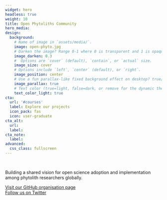 ```yaml
---
widget: hero
headless: true
weight: 10
title: Open Phytoliths Community
hero_media: 
design:
  background:
    # Name of image in `assets/media/`.
    image: open-phyto.jpg
    # Darken the image? Range 0-1 where 0 is transparent and 1 is opaque.
    image_darken: 0.3
    #  Options are `cover` (default), `contain`, or `actual` size.
    image_size: cover
    # Options include `left`, `center` (default), or `right`.
    image_position: center
    # Use a fun parallax-like fixed background effect on desktop? true/false
    image_parallax: true
    # Text color (true=light, false=dark, or remove for the dynamic theme color).
    text_color_light: true
cta:
  url: '#courses'
  label: Explore our projects
  icon_pack: fas
  icon: user-graduate
cta_alt:
  url:
  label:
cta_note:
  label:
advanced:
  css_class: fullscreen
---
```


<br>

Building a shared vision for open science adoption and implementation among phytolith researchers globally. 

<a class="github-button" href="https://github.com/open-phytoliths" data-icon="octicon-star" data-size="large" aria-label="Visit our GitHub organisation page">Visit our GitHub organisation page</a><br><a class="github-button" href="https://twitter.com/open_phytoliths" data-icon="octicon-star" data-size="large" aria-label="Follow us on Twitter">Follow us on Twitter</a><script async defer src="https://buttons.github.io/buttons.js"></script>
